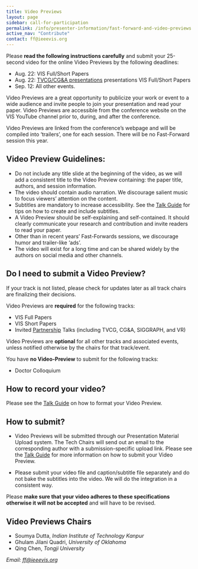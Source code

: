 ```yaml
---
title: Video Previews
layout: page
sidebar: call-for-participation
permalink: /info/presenter-information/fast-forward-and-video-previews
active_nav: "Contribute"
contact: ff@ieeevis.org
---
```



Please **read the following instructions carefully** and submit your
25-second video for the online Video Previews by the following deadlines:
- Aug. 22: VIS Full/Short Papers
- Aug. 22: [TVCG/CG&amp;A presentations](/year/2024/info/call-participation/partnerships) presentations
VIS Full/Short Papers
- Sep. 12: All other events.

Video Previews are a great opportunity to publicize your work or event to a wide audience and invite people to join your presentation and read your paper. Video Previews are accessible from the conference website on the VIS YouTube channel prior to, during, and after the conference.

Video Previews are linked from the conference’s webpage and will be compiled into ‘trailers’, one for each session. There will be no Fast-Forward session this year.

<!--
At least one author for each accepted
submission is required to present a 25-second preview of their work
during a Fast Forward (FF) session held at the conference. The same
25-second video supports both purposes: it will be archivally
available as a standalone video with audio track, and it will also be
played during the FF session **without** the audio track while the
author speaks. Voiceover narration in the audio track is strongly
recommended to make the archival video most useful, but is not
mandatory.
--



<!--
<style>
td.videopreview {
background-color: #fde5cc;
}
td.fastforward {
background-color: #d9ead2;
}
td.left {
font-weight: bold;
vertical-align: top;
}
</style>


<table>
<thead align="center"><td></td><td class="videopreview"><b>Video Preview</b></td><td class="fastforward"><b>Fast Forward</b></td></thead>
<tbody>
<tr><td class="left">What</td><td class="videopreview">The video preview will be hosted at a video platform (Vimeo) and should advertise your work in a way that motivates viewers to read the paper. It will exist for a long time.</td>
  
<td class="fastforward">The fast forward video is the video preview <b>without any audio track</b>. The visuals should support your on-stage oral advertisement to join your conference presentation.</td></tr>
<tr><td class="left">Format</td><td colspan="2">
<b>Length:</b> 25 seconds - DO NOT include a title slide<br>
<b>Maximum file size:</b> 50MB<br>
<b>Resolution:</b> 1280 x 720 px, at 24 to 30 frames/s<br>
<b>Format:</b> MPEG-4 using H.264 encoding<br>
<b>Testing:</b> Your video should play in VLC media player version 2.2.4<br>
** More details below
</td></tr>
<tr><td class="left">Audio</td><td class="videopreview">Narration and free-to-use music<br>
** More details below</td><td class="fastforward">None</td></tr>
<tr><td rowspan="2" class="left">Who</td><td colspan="2">Papers (VAST, InfoVis, SciVis, Short Papers, TVCG, CG&amp;A, VISAP)<br>Panels<br>
** Please submit only one video that can be used with audio as VP and without audio as FF</td></tr>
<tr><td class="videopreview">Posters (all)</td><td class="fastforward">Posters (only best and honorable mention posters)<br>SciVis contest<br>VISAP art event<br>Supporters<br></td></tr>
</tbody>
</table>
-->


## Video Preview Guidelines: 

- Do not include any title slide at the beginning of the video, as we will add a consistent title to the Video Preview containing: the paper title, authors, and session information.
- The video should contain audio narration. We discourage salient music to focus viewers’ attention on the content.
- Subtitles are mandatory to increase accessibility. See the [Talk Guide](/year/2024/info/presenter-information/talk-guide) for tips on how to create and include subtitles.
- A Video Preview should be self-explaining and self-contained. It should clearly communicate your research and contribution and invite readers to read your paper.
- Other than in recent years’ Fast-Forwards sessions, we discourage humor and trailer-like ‘ads’.
- The video will exist for a long time and can be shared widely by the authors on social media and other channels.

## Do I need to submit a Video Preview? 
If your track is not listed, please check for updates later as all track chairs are finalizing their decisions.


Video Previews are **required** for the following tracks:
- VIS Full Papers
- VIS Short Papers
- Invited [Partnership](/year/2024/info/call-participation/partnerships) Talks (including TVCG, CG&A, SIGGRAPH, and VR)

Video Previews are **optional** for all other tracks and associated events, unless notified otherwise by the chairs for that track/event.

You have **no Video-Preview** to submit for the following tracks:
- Doctor Colloquium

## How to record your video?
Please see the [Talk Guide](/year/2024/info/presenter-information/talk-guide) on how to format your Video Preview.

 
## How to submit?
- Video Previews will be submitted through our Presentation Material Upload system. The Tech Chairs will send out an email to the corresponding author with a submission-specific upload link. Please see the [Talk Guide](/year/2024/info/presenter-information/talk-guide) for more information on how to submit your Video Preview.

- Please submit your video file and caption/subtitle file separately and do not bake the subtitles into the video. We will do the integration in a consistent way.


Please **make sure that your video adheres to these specifications otherwise it will not be accepted** and will have to be revised.

<!-- 
## Helpful links


**Video Creation:**
There exists a wide range of software to create videos. Here is a list of widely used software to get you started:
- Camtasia: https://www.techsmith.com/video-editor.html
- OpenShot: https://www.openshot.org 
- Adobe Premiere:  https://www.adobe.com/ca/products/premiere.html	
- iMovie: https://www.apple.com/imovie/ -->

<!-- 
**Automated Subtitles / Captions:**
We ask that you submit a .srt file along with your video. One way to create such a file is to use the automatic YouTube captioning functionality as explained here:  https://support.google.com/youtube/answer/6373554. Generating captions automatically can take some time. Make sure that you manually correct the generated subtitles for errors by directly editing the .srt file in a text editor. If captions cannot be generated manually, you can use the YouTube Studio interface to add captions manually, too.


**Video Encoding:** 
- To encode/re-encode your video in the right format, we recommend to use the free software Handbrake: https://handbrake.fr/ 
- To check that your video is in the right format, we recommend to use the free software MediaInfo: https://mediaarea.net/en/MediaInfo


 -->


## Video Previews Chairs

- Soumya Dutta, *Indian Institute of Technology Kanpur* 
- Ghulam Jilani Quadri, *University of Oklahoma*
- Qing Chen, *Tongji University*

*Email: [ff@ieeevis.org](mailto:ff@ieeevis.org)*
